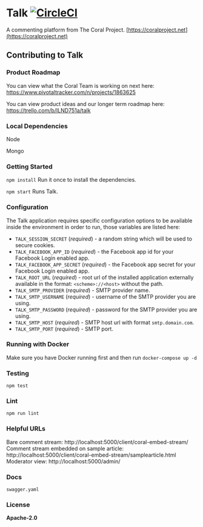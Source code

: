 # Talk [![CircleCI](https://circleci.com/gh/coralproject/talk.svg?style=svg)](https://circleci.com/gh/coralproject/talk)
A commenting platform from The Coral Project. [https://coralproject.net](https://coralproject.net)

## Contributing to Talk

### Product Roadmap
You can view what the Coral Team is working on next here: https://www.pivotaltracker.com/n/projects/1863625

You can view product ideas and our longer term roadmap here: https://trello.com/b/ILND751a/talk

### Local Dependencies
Node

Mongo

### Getting Started
`npm install`
Run it once to install the dependencies.

`npm start`
Runs Talk.

### Configuration

The Talk application requires specific configuration options to be available
inside the environment in order to run, those variables are listed here:

- `TALK_SESSION_SECRET` (*required*) - a random string which will be used to 
secure cookies.
- `TALK_FACEBOOK_APP_ID` (*required*) - the Facebook app id for your Facebook
Login enabled app.
- `TALK_FACEBOOK_APP_SECRET` (*required*) - the Facebook app secret for your
Facebook Login enabled app.
- `TALK_ROOT_URL` (*required*) - root url of the installed application externally 
available in the format: `<scheme>://<host>` without the path.
- `TALK_SMTP_PROVIDER` (*required*) - SMTP provider name.
- `TALK_SMTP_USERNAME` (*required*) - username of the SMTP provider you are using.
- `TALK_SMTP_PASSWORD` (*required*) - password for the SMTP provider you are using.
- `TALK_SMTP_HOST` (*required*) - SMTP host url with format `smtp.domain.com`.
- `TALK_SMTP_PORT` (*required*) - SMTP port.

### Running with Docker
Make sure you have Docker running first and then run `docker-compose up -d`

### Testing
`npm test`

### Lint
`npm run lint`

### Helpful URLs
Bare comment stream: http://localhost:5000/client/coral-embed-stream/
Comment stream embedded on sample article: http://localhost:5000/client/coral-embed-stream/samplearticle.html
Moderator view: http://localhost:5000/admin/

### Docs
`swagger.yaml`

### License
**Apache-2.0**
